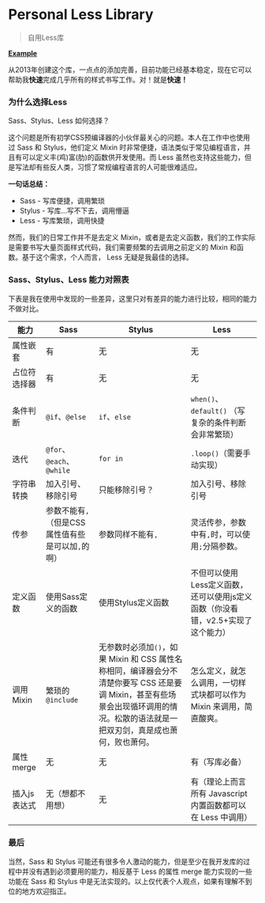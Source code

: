 # Personal Less Library

> 自用Less库

[**Example**](http://htmlpreview.github.io/?https://github.com/baijunjie/less-lib/blob/master/index.html)

从2013年创建这个库，一点点的添加完善，目前功能已经基本稳定，现在它可以帮助我**快速**完成几乎所有的样式书写工作。对！就是**快速！**

### 为什么选择Less

Sass、Stylus、Less 如何选择？

这个问题是所有初学CSS预编译器的小伙伴最关心的问题。本人在工作中也使用过 Sass 和 Stylus，他们定义 Mixin 时非常便捷，语法类似于常见编程语言，并且有可以定义丰(鸡)富(肋)的函数供开发使用。而 Less 虽然也支持这些能力，但是写法却有些反人类，习惯了常规编程语言的人可能很难适应。

**一句话总结：**

- Sass - 写库便捷，调用繁琐
- Stylus - 写库...写不下去，调用懵逼
- Less - 写库繁琐，调用快捷

然而，我们的日常工作并不是去定义 Mixin，或者是去定义函数，我们的工作实际是需要书写大量页面样式代码，我们需要频繁的去调用之前定义的 Mixin 和函数。基于这个需求，个人而言， Less 无疑是我最佳的选择。

### Sass、Stylus、Less 能力对照表

下表是我在使用中发现的一些差异，这里只对有差异的能力进行比较，相同的能力不做对比。

| 能力       | Sass                          | Stylus                                   | Less                                     |
| -------- | ----------------------------- | ---------------------------------------- | ---------------------------------------- |
| 属性嵌套     | 有                             | 无                                        | 无                                        |
| 占位符选择器   | 有                             | 无                                        | 无                                        |
| 条件判断     | `@if`、`@else`                 | `if`、`else`                              | `when()`、`default()` （写复杂的条件判断会非常繁琐）     |
| 迭代       | `@for`、`@each`、`@while`       | `for in`                                 | `.loop()`（需要手动实现）                        |
| 字符串转换    | 加入引号、移除引号                     | 只能移除引号？                                  | 加入引号、移除引号                                |
| 传参       | 参数不能有`,`（但是CSS属性值有些是可以加`,`的啊） | 参数同样不能有`,`                               | 灵活传参，参数中有`,`时，可以使用`;`分隔参数。               |
| 定义函数     | 使用Sass定义的函数                   | 使用Stylus定义函数                             | 不但可以使用Less定义函数，还可以使用js定义函数（你没看错，v2.5+实现了这个能力） |
| 调用 Mixin | 繁琐的 `@include`                | 无参数时必须加`()`，如果 Mixin 和 CSS 属性名称相同，编译器会分不清楚你要写 CSS 还是要调 Mixin，甚至有些场景会出现循环调用的情况。松散的语法就是一把双刃剑，真是成也萧何，败也萧何。 | 怎么定义，就怎么调用，一切样式块都可以作为 Mixin 来调用，简直酸爽。    |
| 属性 merge | 无                             | 无                                        | 有（写库必备）                                  |
| 插入js表达式  | 无（想都不用想）                      | 无                                        | 有（理论上而言所有 Javascript 内置函数都可以在 Less 中调用）  |

### 最后

当然，Sass 和 Stylus 可能还有很多令人激动的能力，但是至少在我开发库的过程中并没有遇到必须要用的能力，相反基于 Less 的属性 merge 能力实现的一些功能在 Sass 和 Stylus 中是无法实现的。以上仅代表个人观点，如果有理解不到位的地方欢迎指正。